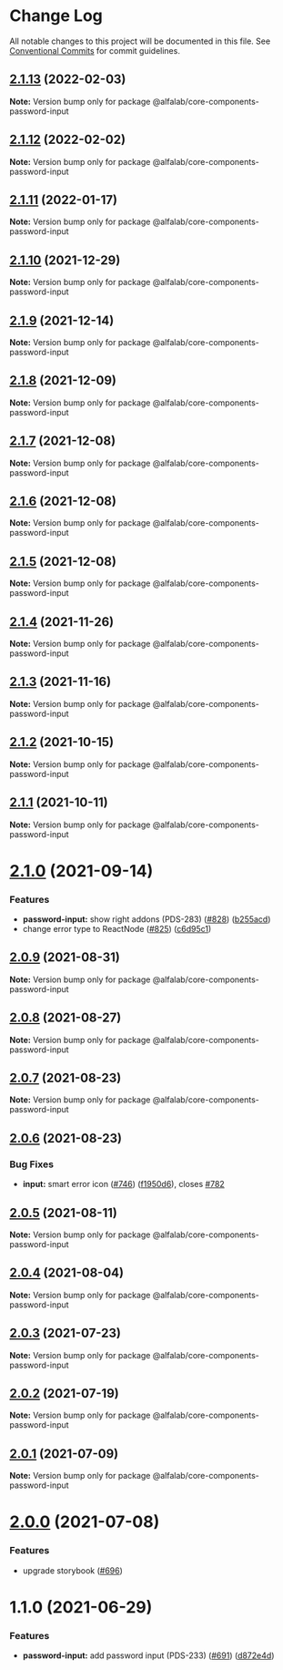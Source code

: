 # Change Log

All notable changes to this project will be documented in this file.
See [Conventional Commits](https://conventionalcommits.org) for commit guidelines.

## [2.1.13](https://github.com/alfa-laboratory/core-components/compare/@alfalab/core-components-password-input@2.1.12...@alfalab/core-components-password-input@2.1.13) (2022-02-03)

**Note:** Version bump only for package @alfalab/core-components-password-input





## [2.1.12](https://github.com/alfa-laboratory/core-components/compare/@alfalab/core-components-password-input@2.1.11...@alfalab/core-components-password-input@2.1.12) (2022-02-02)

**Note:** Version bump only for package @alfalab/core-components-password-input





## [2.1.11](https://github.com/alfa-laboratory/core-components/compare/@alfalab/core-components-password-input@2.1.10...@alfalab/core-components-password-input@2.1.11) (2022-01-17)

**Note:** Version bump only for package @alfalab/core-components-password-input





## [2.1.10](https://github.com/alfa-laboratory/core-components/compare/@alfalab/core-components-password-input@2.1.9...@alfalab/core-components-password-input@2.1.10) (2021-12-29)

**Note:** Version bump only for package @alfalab/core-components-password-input





## [2.1.9](https://github.com/alfa-laboratory/core-components/compare/@alfalab/core-components-password-input@2.1.8...@alfalab/core-components-password-input@2.1.9) (2021-12-14)

**Note:** Version bump only for package @alfalab/core-components-password-input





## [2.1.8](https://github.com/alfa-laboratory/core-components/compare/@alfalab/core-components-password-input@2.1.7...@alfalab/core-components-password-input@2.1.8) (2021-12-09)

**Note:** Version bump only for package @alfalab/core-components-password-input





## [2.1.7](https://github.com/alfa-laboratory/core-components/compare/@alfalab/core-components-password-input@2.1.6...@alfalab/core-components-password-input@2.1.7) (2021-12-08)

**Note:** Version bump only for package @alfalab/core-components-password-input





## [2.1.6](https://github.com/alfa-laboratory/core-components/compare/@alfalab/core-components-password-input@2.1.5...@alfalab/core-components-password-input@2.1.6) (2021-12-08)

**Note:** Version bump only for package @alfalab/core-components-password-input





## [2.1.5](https://github.com/alfa-laboratory/core-components/compare/@alfalab/core-components-password-input@2.1.4...@alfalab/core-components-password-input@2.1.5) (2021-12-08)

**Note:** Version bump only for package @alfalab/core-components-password-input





## [2.1.4](https://github.com/alfa-laboratory/core-components/compare/@alfalab/core-components-password-input@2.1.3...@alfalab/core-components-password-input@2.1.4) (2021-11-26)

**Note:** Version bump only for package @alfalab/core-components-password-input





## [2.1.3](https://github.com/alfa-laboratory/core-components/compare/@alfalab/core-components-password-input@2.1.2...@alfalab/core-components-password-input@2.1.3) (2021-11-16)

**Note:** Version bump only for package @alfalab/core-components-password-input





## [2.1.2](https://github.com/alfa-laboratory/core-components/compare/@alfalab/core-components-password-input@2.1.1...@alfalab/core-components-password-input@2.1.2) (2021-10-15)

**Note:** Version bump only for package @alfalab/core-components-password-input





## [2.1.1](https://github.com/alfa-laboratory/core-components/compare/@alfalab/core-components-password-input@2.1.0...@alfalab/core-components-password-input@2.1.1) (2021-10-11)

**Note:** Version bump only for package @alfalab/core-components-password-input





# [2.1.0](https://github.com/alfa-laboratory/core-components/compare/@alfalab/core-components-password-input@2.0.9...@alfalab/core-components-password-input@2.1.0) (2021-09-14)


### Features

* **password-input:** show right addons (PDS-283) ([#828](https://github.com/alfa-laboratory/core-components/issues/828)) ([b255acd](https://github.com/alfa-laboratory/core-components/commit/b255acdcdbe37b546c6c9100a1645609439af430))
* change error type to ReactNode ([#825](https://github.com/alfa-laboratory/core-components/issues/825)) ([c6d95c1](https://github.com/alfa-laboratory/core-components/commit/c6d95c1c6239f2b2a3bf2c1639554d8500e794f3))





## [2.0.9](https://github.com/alfa-laboratory/core-components/compare/@alfalab/core-components-password-input@2.0.8...@alfalab/core-components-password-input@2.0.9) (2021-08-31)

**Note:** Version bump only for package @alfalab/core-components-password-input





## [2.0.8](https://github.com/alfa-laboratory/core-components/compare/@alfalab/core-components-password-input@2.0.7...@alfalab/core-components-password-input@2.0.8) (2021-08-27)

**Note:** Version bump only for package @alfalab/core-components-password-input





## [2.0.7](https://github.com/alfa-laboratory/core-components/compare/@alfalab/core-components-password-input@2.0.6...@alfalab/core-components-password-input@2.0.7) (2021-08-23)

**Note:** Version bump only for package @alfalab/core-components-password-input





## [2.0.6](https://github.com/alfa-laboratory/core-components/compare/@alfalab/core-components-password-input@2.0.5...@alfalab/core-components-password-input@2.0.6) (2021-08-23)


### Bug Fixes

* **input:** smart error icon ([#746](https://github.com/alfa-laboratory/core-components/issues/746)) ([f1950d6](https://github.com/alfa-laboratory/core-components/commit/f1950d6d516d17d993f0865c10390b6301bb2707)), closes [#782](https://github.com/alfa-laboratory/core-components/issues/782)





## [2.0.5](https://github.com/alfa-laboratory/core-components/compare/@alfalab/core-components-password-input@2.0.4...@alfalab/core-components-password-input@2.0.5) (2021-08-11)

**Note:** Version bump only for package @alfalab/core-components-password-input





## [2.0.4](https://github.com/alfa-laboratory/core-components/compare/@alfalab/core-components-password-input@2.0.3...@alfalab/core-components-password-input@2.0.4) (2021-08-04)

**Note:** Version bump only for package @alfalab/core-components-password-input





## [2.0.3](https://github.com/alfa-laboratory/core-components/compare/@alfalab/core-components-password-input@2.0.2...@alfalab/core-components-password-input@2.0.3) (2021-07-23)

**Note:** Version bump only for package @alfalab/core-components-password-input





## [2.0.2](https://github.com/alfa-laboratory/core-components/compare/@alfalab/core-components-password-input@2.0.1...@alfalab/core-components-password-input@2.0.2) (2021-07-19)

**Note:** Version bump only for package @alfalab/core-components-password-input





## [2.0.1](https://github.com/alfa-laboratory/core-components/compare/@alfalab/core-components-password-input@2.0.0...@alfalab/core-components-password-input@2.0.1) (2021-07-09)

**Note:** Version bump only for package @alfalab/core-components-password-input





# [2.0.0](https://github.com/alfa-laboratory/core-components/compare/@alfalab/core-components-password-input@1.1.0...@alfalab/core-components-password-input@2.0.0) (2021-07-08)


### Features

* upgrade storybook ([#696](https://github.com/alfa-laboratory/core-components/issues/696))

# 1.1.0 (2021-06-29)


### Features

* **password-input:** add password input (PDS-233) ([#691](https://github.com/alfa-laboratory/core-components/issues/691)) ([d872e4d](https://github.com/alfa-laboratory/core-components/commit/d872e4dd18fd5db472864fbc2676749b812da00f))
